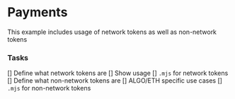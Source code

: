 # Payments

This example includes usage of network tokens as well as non-network tokens

### Tasks
[] Define what network tokens are
[] Show usage
[] `.mjs` for network tokens
[] Define what non-network tokens are
[] ALGO/ETH specific use cases
[] `.mjs` for non-network tokens

